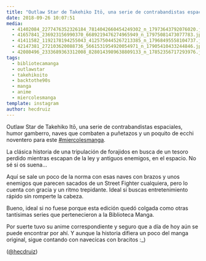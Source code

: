 ```yaml
---
title: "Outlaw Star de Takehiko Itō, una serie de contrabandistas espaciales, humor gamberro,  naves que combaten a puñetazos y un poquito de ecchi noventero para este #miercolesmanga"
date: 2018-09-26 10:07:51
media: 
  - 41402084_2277476352326184_7814042660454249302_n_17973643792076020.jpg
  - 41657841_236923156990370_6689219476274965949_n_17975081473077783.jpg
  - 41411582_1192178194255043_4125750445267213385_n_17968495558104737.jpg
  - 42147381_272103620088736_5661531954920054971_n_17905410433244846.jpg
  - 42080496_2333689363312008_8280143989638809133_n_17852356717293976.jpg
tags: 
  - bibliotecamanga
  - outlawstar
  - takehikoito
  - backtothe90s
  - manga
  - anime
  - miercolesmanga
template: instagram
author: hecdruiz
---
```


Outlaw Star de Takehiko Itō, una serie de contrabandistas espaciales, humor gamberro,  naves que combaten a puñetazos y un poquito de ecchi noventero para este [#miercolesmanga](/tags/miercolesmanga).

La clásica historia de una tripulación de forajidos en busca de un tesoro perdido mientras escapan de la ley y antiguos enemigos, en el espacio. No sé si os suena...

Aquí se sale un poco de la norma con esas naves con brazos y unos enemigos que parecen sacados de un Street Fighter cualquiera, pero lo cuenta con gracia y un ritmo trepidante. Ideal si buscas entretenimiento rápido sin romperte la cabeza.

Bueno, ideal si no fuese porque esta edición quedó colgada como otras tantísimas series que pertenecieron a la Biblioteca Manga.

Por suerte tuvo su anime correspondiente y seguro que a día de hoy aún se puede encontrar por ahí. Y aunque la historia difiera un poco del manga original, sigue contando con navecicas con bracitos :_)

([@hecdruiz](https://instagram.com/hecdruiz))
